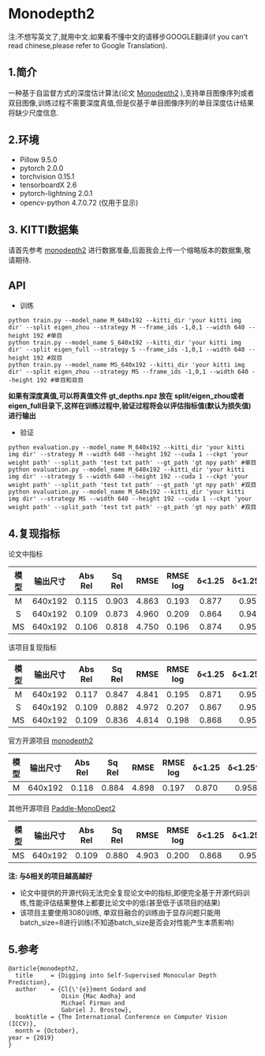 # Monodepth2
注:不想写英文了,就用中文.如果看不懂中文的请移步GOOGLE翻译(if you can't read chinese,please refer to Google Translation).
## 1.简介
一种基于自监督方式的深度估计算法(论文 [Monodepth2](https://arxiv.org/abs/1806.01260) ),支持单目图像序列或者双目图像,训练过程不需要深度真值,但是仅基于单目图像序列的单目深度估计结果将缺少尺度信息.

## 2.环境

- Pillow 9.5.0
- pytorch 2.0.0
- torchvision 0.15.1
- tensorboardX 2.6
- pytorch-lightning 2.0.1
- opencv-python 4.7.0.72 (仅用于显示)

## 3. KITTI数据集
请首先参考 [monodepth2](https://github.com/nianticlabs/monodepth2) 进行数据准备,后面我会上传一个缩略版本的数据集,敬请期待.

## API

- 训练
```shell script
python train.py --model_name M_640x192 --kitti_dir 'your kitti img dir' --split eigen_zhou --strategy M --frame_ids -1,0,1 --width 640 --height 192 #单目
python train.py --model_name S_640x192 --kitti_dir 'your kitti img dir' --split eigen_full --strategy S --frame_ids -1,0,1 --width 640 --height 192 #双目
python train.py --model_name MS_640x192 --kitti_dir 'your kitti img dir' --split eigen_zhou --strategy MS --frame_ids -1,0,1 --width 640 --height 192 #单目和双目
```
**如果有深度真值,可以将真值文件 gt_depths.npz 放在 split/eigen_zhou或者eigen_full目录下,这样在训练过程中,验证过程将会以评估指标值(默认为损失值)进行输出**

- 验证
```shell script
python evaluation.py --model_name M_640x192 --kitti_dir 'your kitti img dir' --strategy M --width 640 --height 192 --cuda 1 --ckpt 'your weight path' --split_path 'test txt path' --gt_path 'gt npy path' #单目
python evaluation.py --model_name M_640x192 --kitti_dir 'your kitti img dir' --strategy S --width 640 --height 192 --cuda 1 --ckpt 'your weight path' --split_path 'test txt path' --gt_path 'gt npy path' #双目
python evaluation.py --model_name M_640x192 --kitti_dir 'your kitti img dir' --strategy MS --width 640 --height 192 --cuda 1 --ckpt 'your weight path' --split_path 'test txt path' --gt_path 'gt npy path' #双目
```

## 4.复现指标

论文中指标

| 模型 | 输出尺寸 | Abs Rel | Sq Rel | RMSE | RMSE log | δ<1.25 | δ<1.25^2 | δ<1.25^3 |
| :---: | :---: | :---: | :---: | :---: | :---: | :---: | :---: | :---: |
|M | 640x192 | 0.115 | 0.903 | 4.863 | 0.193 | 0.877 | 0.959 | 0.981 |
|S | 640x192 | 0.109 | 0.873 | 4.960 | 0.209 | 0.864 | 0.948 | 0.975 |
|MS | 640x192 | 0.106 | 0.818 | 4.750 | 0.196 | 0.874 | 0.958 | 0.980 |

该项目复现指标

| 模型 | 输出尺寸 | Abs Rel | Sq Rel | RMSE | RMSE log | δ<1.25 | δ<1.25^2 | δ<1.25^3 |
| :---: | :---: | :---: | :---: | :---: | :---: | :---: | :---: | :---: |
|M | 640x192 | 0.117 | 0.847 | 4.841 | 0.195 | 0.871 | 0.959 | 0.981 |
|S | 640x192 | 0.109 | 0.882 | 4.972 | 0.207 | 0.867 | 0.950 | 0.975 |
|MS | 640x192 | 0.109 | 0.836 | 4.814 | 0.198 | 0.868 | 0.956 | 0.980 |

官方开源项目 [monodepth2](https://github.com/nianticlabs/monodepth2)

| 模型 | 输出尺寸 | Abs Rel | Sq Rel | RMSE | RMSE log | δ<1.25 | δ<1.25^2 | δ<1.25^3 |
| :---: | :---: | :---: | :---: | :---: | :---: | :---: | :---: | :---: |
|M | 640x192 | 0.118 | 0.884 | 4.898 | 0.197 | 0.870 | 0.958 | 0.980 |

其他开源项目 [Paddle-MonoDept2](https://aistudio.baidu.com/aistudio/projectdetail/3399869)

| 模型 | 输出尺寸 | Abs Rel | Sq Rel | RMSE | RMSE log | δ<1.25 | δ<1.25^2 | δ<1.25^3 |
| :---: | :---: | :---: | :---: | :---: | :---: | :---: | :---: | :---: |
|MS | 640x192 | 0.109 | 0.880 | 4.903 | 0.200 | 0.868 | 0.955 | 0.979 |


**注: 与δ相关的项目越高越好**

- 论文中提供的开源代码无法完全复现论文中的指标,即便完全基于开源代码训练,性能评估结果整体上都要比论文中的低(甚至低于该项目的结果)
- 该项目主要使用3080训练, 单双目融合的训练由于显存问题只能用batch_size=8进行训练(不知道batch_size是否会对性能产生本质影响)

## 5.参考
```text
@article{monodepth2,
  title     = {Digging into Self-Supervised Monocular Depth Prediction},
  author    = {Cl{\'{e}}ment Godard and
               Oisin {Mac Aodha} and
               Michael Firman and
               Gabriel J. Brostow},
  booktitle = {The International Conference on Computer Vision (ICCV)},
  month = {October},
year = {2019}
}
```

